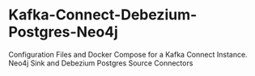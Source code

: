 # Kafka-Connect-Debezium-Postgres-Neo4j
Configuration Files and Docker Compose for a Kafka Connect Instance. Neo4j Sink and Debezium Postgres Source Connectors
